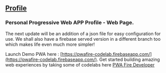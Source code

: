 ## [Profile](https://pwafire-codelab.firebaseapp.com/)
### Personal Progressive Web APP Profile - Web Page. 

The next update will be an addition of a json file for easy configuration for use. 
We shall also have a firebase served version in a different branch too which makes life even much more simpler!

Launch Demo PWA here : [https://pwafire-codelab.firebaseapp.com/](https://pwafire-codelab.firebaseapp.com/). Get started building amazing web experiences by taking some of codelabs here [PWA Fire Developer](http://www.pwafire.org/developer/)
